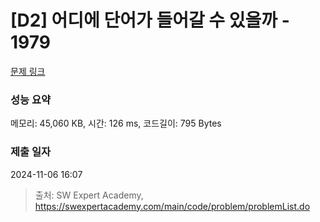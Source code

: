 # [D2] 어디에 단어가 들어갈 수 있을까 - 1979 

[문제 링크](https://swexpertacademy.com/main/code/problem/problemDetail.do?contestProbId=AV5PuPq6AaQDFAUq) 

### 성능 요약

메모리: 45,060 KB, 시간: 126 ms, 코드길이: 795 Bytes

### 제출 일자

2024-11-06 16:07



> 출처: SW Expert Academy, https://swexpertacademy.com/main/code/problem/problemList.do